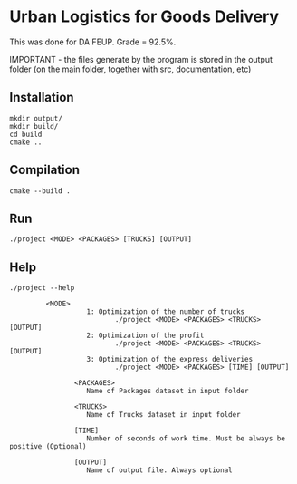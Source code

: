 # Urban Logistics for Goods Delivery

This was done for DA FEUP. Grade = 92.5%.

IMPORTANT - the files generate by the program is stored in the output folder (on the main folder, together with src, documentation, etc)

## Installation

```
mkdir output/
mkdir build/
cd build
cmake ..
```

## Compilation

```
cmake --build .
```

## Run

```
./project <MODE> <PACKAGES> [TRUCKS] [OUTPUT]
```

## Help

```
./project --help

		 <MODE>
                   1: Optimization of the number of trucks
                          ./project <MODE> <PACKAGES> <TRUCKS> [OUTPUT]
                   2: Optimization of the profit
                          ./project <MODE> <PACKAGES> <TRUCKS> [OUTPUT]
                   3: Optimization of the express deliveries
                          ./project <MODE> <PACKAGES> [TIME] [OUTPUT]

                <PACKAGES>
                   Name of Packages dataset in input folder

                <TRUCKS>
                   Name of Trucks dataset in input folder

                [TIME]
                   Number of seconds of work time. Must be always be positive (Optional)

                [OUTPUT]
                   Name of output file. Always optional
```
